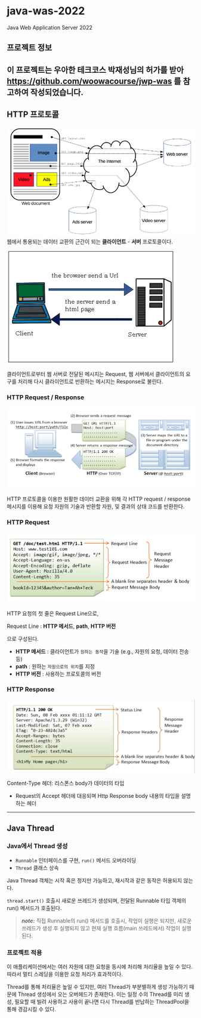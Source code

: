 # java-was-2022
Java Web Application Server 2022


## 프로젝트 정보 

이 프로젝트는 우아한 테크코스 박재성님의 허가를 받아 https://github.com/woowacourse/jwp-was 
를 참고하여 작성되었습니다.
----
## HTTP 프로토콜
![w301.png](ReadmeImg%2Fw301.png)
웹에서 통용되는 데이터 교환의 근간이 되는 **클라이언트** - **서버** 프로토콜이다.

![w3-1.gif](ReadmeImg%2Fw3-1.gif)

클라이언트로부터 웹 서버로 전달된 메시지는 Request, 웹 서버에서 클라이언트의 요구를 처리해 다시 클라이언트로 반환하는 메시지는 Response로 불린다.

### HTTP Request / Response
![w302.png](ReadmeImg%2Fw302.png)

HTTP 프로토콜을 이용한 원활한 데이터 교환을 위해 각 HTTP request / response 메시지를 이용해 요청 자원의 기술과 반환할 자원, 및 결과의 상태 코드를 반환한다.

### HTTP Request
![w303.png](ReadmeImg%2Fw303.png)

HTTP 요청의 첫 줄은 Request Line으로, 

Request Line : **HTTP 메서드**, **path**, **HTTP 버전**

으로 구성된다.
* **HTTP 메서드** : 클라이언트가 `원하는 동작`을 기술 (e.g., 자원의 요청, 데이터 전송 등)
* **path** : 원하는 `자원으로의 위치`를 지정
* **HTTP 버전** : 사용하는 프로토콜의 버전

### HTTP Response
![w304.png](ReadmeImg%2Fw304.png)

Content-Type 헤더: 리스폰스 body가 데이터의 타입
* Request의 Accept 헤더에 대응되며 Http Response body 내용의 타입을 설명하는 헤더
----

## Java Thread
### Java에서 Thread 생성
* `Runnable` 인터페이스를 구현, `run()` 메서드 오버라이딩
* `Thread` 클래스 상속

Java Thread 객체는 시작 혹은 정지만 가능하고, 재시작과 같은 동작은 허용되지 않는다.

`thread.start()` 호출시 새로운 쓰레드가 생성되며, 전달된 Runnable 타입 객체의 run() 메서드가 호출된다.

> **_note:_** 직접 Runnable의 run() 메서드를 호출시, 작업이 실행은 되지만, 새로운 쓰레드가 생성 후 실행되지 않고 현재 실행 흐름(main 쓰레드에서) 작업이 실행된다.


### 프로젝트 적용
이 애플리케이션에서는 여러 자원에 대한 요청을 동시에 처리해 처리율을 높일 수 있다. 따라서 멀티 스레딩을 이용한 요청 처리가 효과적이다.

Thread를 통해 처리율은 높일 수 있지만, 여러 Thread가 부분별하게 생성 가능하기 때문에 Thread 생성에서 오는 오버헤드가 존재한다. 
이는 일정 수의 Thread를 미리 생성, 필요할 때 빌려 사용하고 사용이 끝나면 다시 Thread를 반납하는 ThreadPool을 통해 경감시킬 수 있다. 

